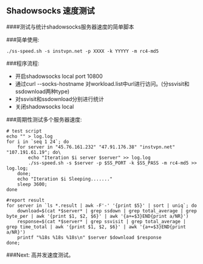 ## Shadowsocks 速度测试
####测试与统计shadowsocks服务器速度的简单脚本

###简单使用:

```shell
./ss-speed.sh -s instvpn.net -p XXXX -k YYYYY -m rc4-md5
```

###程序流程:
- 开启shadowsocks local port 10800
- 通过curl --socks-hostname 对workload.list中url进行访问。(分ssvisit和ssdownload两种type)
- 对ssvisit和ssdownload分别进行统计
- 关闭shadowsocks local

###周期性测试多个服务器速度:

```shell
# test script
echo "" > log.log
for i in `seq 1 24`; do
    for server in "45.76.161.232" "47.91.176.38" "instvpn.net" "107.191.61.19"; do\
        echo "Iteration $i server $server" >> log.log
        ./ss-speed.sh -s $server -p $SS_PORT -k $SS_PASS -m rc4-md5 >> log.log;
    done;
    echo "Iteration $i Sleeping......."
    sleep 3600;
done

#report result
for server in `ls *.result | awk -F'-' '{print $5}' | sort | uniq`; do
    download=$(cat *$server* | grep ssdown | grep total_average | grep byte_per | awk '{print $1, $2, $6}' | awk '{a+=$3}END{print a/NR}')
    response=$(cat *$server* | grep ssvisit | grep total_average | grep time_total | awk '{print $1, $2, $6}' | awk '{a+=$3}END{print a/NR}')
    printf "%18s %18s %18s\n" $server $download $response
done;
```

###Next:
高并发速度测试。
